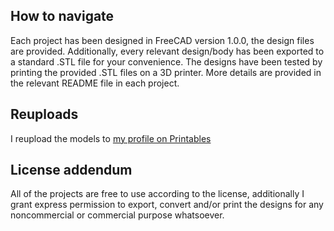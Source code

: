 ## How to navigate

Each project has been designed in FreeCAD version 1.0.0, the design files are provided. Additionally, every relevant design/body has been exported to a standard .STL file for your convenience. The designs have been tested by printing the provided .STL files on a 3D printer. More details are provided in the relevant README file in each project.

## Reuploads
I reupload the models to [my profile on Printables](https://www.printables.com/@pankuleczka_3189706)

## License addendum

All of the projects are free to use according to the license, additionally I grant express permission to export, convert and/or print the designs for any noncommercial or commercial purpose whatsoever.
